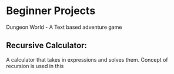 # Beginner Projects
Dungeon World - A Text based adventure game

## Recursive Calculator:
A calculator that takes in expressions and solves them. Concept of recursion is used in this
